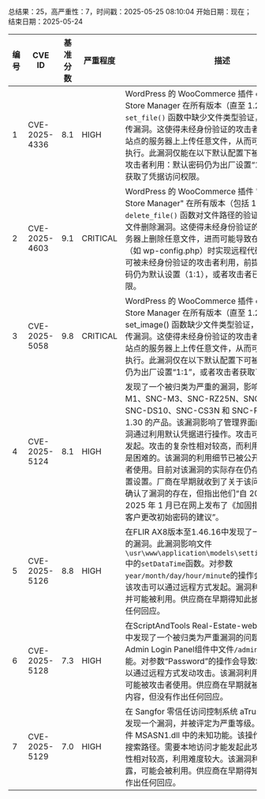 总结果：25，高严重性：7，时间戳：2025-05-25 08:10:04
开始日期：现在；结束日期：2025-05-24

| 编号 | CVE ID | 基准分数 | 严重程度 | 描述 | 参考文献 |
|-----|--------|------------|----------|-------------|------------|
| 1 | CVE-2025-4336 | 8.1  | HIGH | WordPress 的 WooCommerce 插件 eMagicOne Store Manager 在所有版本（直至 1.2.5）中，由于在 `set_file()` 函数中缺少文件类型验证，存在任意文件上传漏洞。这使得未经身份验证的攻击者有可能在受影响站点的服务器上上传任意文件，从而可能实现远程代码执行。此漏洞仅能在以下默认配置下被未经身份验证的攻击者利用：默认密码仍为出厂设置“1:1”，或者攻击者获取了凭据访问权限。 | [1]https://github.com/d0n601/CVE-2025-4336<br>[2]https://plugins.trac.wordpress.org/browser/store-manager-connector/trunk/classes/class-emosmcwoocommerceoverrider.php<br>[3]https://plugins.trac.wordpress.org/browser/store-manager-connector/trunk/classes/class-emosmcwoocommerceoverrider.php#L441<br>[4]https://plugins.trac.wordpress.org/browser/store-manager-connector/trunk/smconnector.php#L35-36<br>[5]https://ryankozak.com/posts/cve-2025-4336<br>[6]https://www.wordfence.com/threat-intel/vulnerabilities/id/5323dbb7-3893-4b43-838b-6326505b2fb7?source=cve |
| 2 | CVE-2025-4603 | 9.1  | CRITICAL | WordPress 的 WooCommerce 插件 "eMagicOne Store Manager" 在所有版本（包括 1.2.5）中，由于 `delete_file()` 函数对文件路径的验证不足，存在任意文件删除漏洞。这使得未经身份验证的攻击者能够在服务器上删除任意文件，进而可能导致在删除特定文件（如 wp-config.php）时实现远程代码执行。此漏洞仅可被未经身份验证的攻击者利用，前提是默认配置中密码仍为默认设置（1:1），或者攻击者已获取凭据访问权限。 | [1]https://github.com/d0n601/CVE-2025-4603/<br>[2]https://plugins.trac.wordpress.org/browser/store-manager-connector/trunk/classes/class-emosmconnectorcommon.php#L2167<br>[3]https://plugins.trac.wordpress.org/browser/store-manager-connector/trunk/classes/class-emosmcwoocommerceoverrider.php#L380<br>[4]https://plugins.trac.wordpress.org/browser/store-manager-connector/trunk/smconnector.php#L35-36<br>[5]https://ryankozak.com/posts/cve-2025-4603/<br>[6]https://www.wordfence.com/threat-intel/vulnerabilities/id/242ad00b-3602-4988-ab7a-76fba2e9d4cf?source=cve |
| 3 | CVE-2025-5058 | 9.8  | CRITICAL | WordPress 的 WooCommerce 插件 eMagicOne Store Manager 在所有版本（直至 1.2.5）中，由于 set_image() 函数缺少文件类型验证，存在任意文件上传漏洞。这使得未经身份验证的攻击者有可能在受影响站点的服务器上上传任意文件，从而可能实现远程代码执行。此漏洞仅在以下默认配置下可被利用：默认密码仍为出厂设置“1:1”，或者攻击者获取了凭据访问权限。 | [1]https://github.com/d0n601/CVE-2025-5058/<br>[2]https://plugins.trac.wordpress.org/browser/store-manager-connector/trunk/classes/class-emosmconnectorcommon.php#L2115<br>[3]https://plugins.trac.wordpress.org/browser/store-manager-connector/trunk/classes/class-emosmcwoocommerceoverrider.php#L272<br>[4]https://ryankozak.com/posts/cve-2025-5058/<br>[5]https://www.wordfence.com/threat-intel/vulnerabilities/id/8a00ece0-6644-4535-86aa-d0802d94a1a7?source=cve |
| 4 | CVE-2025-5124 | 8.1  | HIGH | 发现了一个被归类为严重的漏洞，影响 Sony SNC-M1、SNC-M3、SNC-RZ25N、SNC-RZ30N、SNC-DS10、SNC-CS3N 和 SNC-RX570N 版本至 1.30 的产品。该漏洞影响了管理界面的未知部分。此漏洞通过利用默认凭据进行操作。攻击可以通过远程方式发起。攻击的复杂性相对较高，而利用此漏洞也被认为是困难的。该漏洞的利用细节已被公开，并可能被攻击者使用。目前对该漏洞的实际存在仍存疑。建议更改配置设置。厂商在早期就收到了关于该问题的通知。厂商确认了漏洞的存在，但指出他们“自 2018 年 7 月至 2025 年 1 月已在网上发布了《加固指南》，并充分告知客户更改初始密码的建议”。 | [1]https://github.com/zeke2997/CVE_request_Sony<br>[2]https://github.com/zeke2997/CVE_request_Sony#3-poc<br>[3]https://vuldb.com/?ctiid.310203<br>[4]https://vuldb.com/?id.310203<br>[5]https://vuldb.com/?submit.564839 |
| 5 | CVE-2025-5126 | 8.8  | HIGH | 在FLIR AX8版本至1.46.16中发现了一个被归类为关键的漏洞。此漏洞影响文件`\usr\www\application\models\settingsregional.php`中的`setDataTime`函数。对参数`year/month/day/hour/minute`的操作会导致命令注入。该攻击可以通过远程方式发起。漏洞利用已被公开披露并可能被利用。供应商在早期得知此披露信息后未作出任何回应。 | [1]https://github.com/YZS17/CVE/blob/main/Remote%20Command%20Injection%20in%20parameter%20%24hour.md<br>[2]https://github.com/YZS17/CVE/blob/main/Remote%20Command%20Injection%20in%20parameter%20%24minute.md<br>[3]https://vuldb.com/?ctiid.310204<br>[4]https://vuldb.com/?id.310204<br>[5]https://vuldb.com/?submit.570725 |
| 6 | CVE-2025-5128 | 7.3  | HIGH | 在ScriptAndTools Real-Estate-website-in-PHP 1.0中发现了一个被归类为严重漏洞的问题。受影响的是Admin Login Panel组件中文件`/admin/`中的一个未知功能。对参数“Password”的操作会导致SQL注入漏洞。可以通过远程方式发动攻击。该漏洞利用方法已被公开，可能被攻击者使用。供应商在早期就被告知了这一披露内容，但没有作出任何回应。 | [1]https://vuldb.com/?ctiid.310206<br>[2]https://vuldb.com/?id.310206<br>[3]https://vuldb.com/?submit.570957<br>[4]https://www.websecurityinsights.my.id/2025/05/script-and-tools-real-estate-management.html |
| 7 | CVE-2025-5129 | 7.0  | HIGH | 在 Sangfor 零信任访问控制系统 aTrust 2.3.10.60 中发现一个漏洞，并被评定为严重等级。此漏洞影响库文件 MSASN1.dll 中的未知功能。该操作会导致不可控的搜索路径。需要本地访问才能发起此攻击。攻击的复杂性相对较高，利用难度较大。该漏洞利用已被公开披露，可能会被利用。供应商在早期得知此披露信息后未作出任何回应。 | [1]https://drive.google.com/file/d/1_zGvKXIFLdh5RtxauvNYSa52YONJmY9q/view<br>[2]https://vuldb.com/?ctiid.310207<br>[3]https://vuldb.com/?id.310207<br>[4]https://vuldb.com/?submit.571267<br>[5]https://www.notion.so/Sangfor-Zero-Trust-Access-Control-System-ATrust-Privilege-Escalation-Vulnerability-1eab06dd544b802b87cdd6ba6b70cce9 |